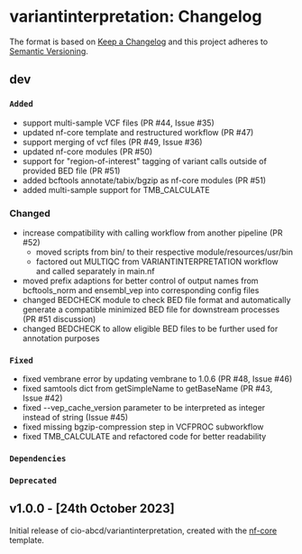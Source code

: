 # variantinterpretation: Changelog

The format is based on [Keep a Changelog](https://keepachangelog.com/en/1.0.0/)
and this project adheres to [Semantic Versioning](https://semver.org/spec/v2.0.0.html).

## dev

### `Added`

- support multi-sample VCF files (PR #44, Issue #35)
- updated nf-core template and restructured workflow (PR #47)
- support merging of vcf files (PR #49, Issue #36)
- updated nf-core modules (PR #50)
- support for "region-of-interest" tagging of variant calls outside of provided BED file (PR #51)
- added bcftools annotate/tabix/bgzip as nf-core modules (PR #51)
- added multi-sample support for TMB_CALCULATE

### Changed

- increase compatibility with calling workflow from another pipeline (PR #52)
  - moved scripts from bin/ to their respective module/resources/usr/bin
  - factored out MULTIQC from VARIANTINTERPRETATION workflow and called separately in main.nf
- moved prefix adaptions for better control of output names from bcftools_norm and ensembl_vep into corresponding config files
- changed BEDCHECK module to check BED file format and automatically generate a compatible minimized BED file for downstream processes (PR #51 discussion)
- changed BEDCHECK to allow eligible BED files to be further used for annotation purposes

### `Fixed`

- fixed vembrane error by updating vembrane to 1.0.6 (PR #48, Issue #46)
- fixed samtools dict from getSimpleName to getBaseName (PR #43, Issue #42)
- fixed --vep_cache_version parameter to be interpreted as integer instead of string (Issue #45)
- fixed missing bgzip-compression step in VCFPROC subworkflow
- fixed TMB_CALCULATE and refactored code for better readability

### `Dependencies`

### `Deprecated`

## v1.0.0 - [24th October 2023]

Initial release of cio-abcd/variantinterpretation, created with the [nf-core](https://nf-co.re/) template.
